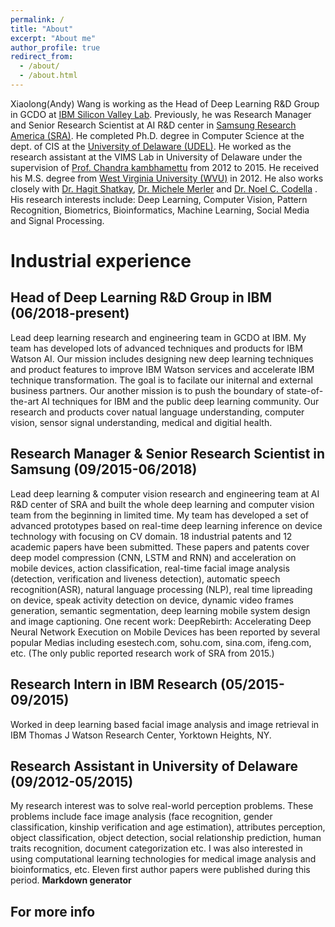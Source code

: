 ```yaml
---
permalink: /
title: "About"
excerpt: "About me"
author_profile: true
redirect_from: 
  - /about/
  - /about.html
---
```

Xiaolong(Andy) Wang is working as the Head of Deep Learning R&D Group in GCDO at [IBM Silicon Valley Lab](https://www.ibm.com/us-en/?ar=1). Previously, he was Research Manager and Senior Research Scientist at AI R&D center in [Samsung Research America (SRA)](https://www.sra.samsung.com). He completed Ph.D. degree in Computer Science at the dept. of CIS at the [University of Delaware (UDEL)](https://www.udel.edu/). He worked as the research assistant at the VIMS Lab in University of Delaware under the supervision of [Prof. Chandra kambhamettu](https://www.eecis.udel.edu/~chandra) from 2012 to 2015. He received his M.S. degree from [West Virginia University (WVU)](https://www.wvu.edu/) in 2012. He also works closely with [Dr. Hagit Shatkay](https://www.eecis.udel.edu/~shatkay), [Dr. Michele Merler](https://researcher.watson.ibm.com/researcher/view.php?person=us-mimerler) and [Dr. Noel C. Codella](https://researcher.watson.ibm.com/researcher/view.php?person=us-nccodell) . His research interests include: Deep Learning, Computer Vision, Pattern Recognition, Biometrics, Bioinformatics, Machine Learning, Social Media and Signal Processing. 


Industrial experience
======


Head of Deep Learning R&D Group in IBM
(06/2018-present)
------
Lead deep learning research and engineering team in GCDO at IBM.
My team has developed lots of advanced techniques and products for IBM Watson AI. Our mission includes designing new 
deep learning techniques and product features to improve IBM Watson services and accelerate IBM technique transformation. The goal is to facilate our initernal and external business partners. Our another mission is to push the boundary of state-of-the-art AI techniques for IBM and the public deep learning community. Our research and products cover 
natual language understanding, computer vision, sensor signal understanding, medical and digitial health. 



Research Manager & Senior Research Scientist in Samsung
(09/2015-06/2018)
------
Lead deep learning & computer vision research and engineering team at AI R&D center of SRA and built the whole deep learning and computer vision team from the beginning in limited time. My team has developed a set of advanced prototypes based on real-time deep learning inference on device technology with focusing on CV domain. 18 industrial patents and 12 academic papers have been submitted. These papers and patents cover deep model compression (CNN, LSTM and RNN) and acceleration on mobile devices, action classification, real-time facial image analysis (detection, verification and liveness detection), automatic speech recognition(ASR), natural language processing (NLP), real time lipreading on device, speak activity detection on device, dynamic video frames generation, semantic segmentation, deep learning mobile system design and image captioning.
One recent work: DeepRebirth: Accelerating Deep Neural Network Execution on Mobile Devices has been reported by several popular Medias including esestech.com, sohu.com, sina.com, ifeng.com, etc. (The only public reported research work of SRA from 2015.)


Research Intern in IBM Research
(05/2015-09/2015)
------
Worked in deep learning based facial image analysis and image retrieval in IBM Thomas J Watson Research Center, Yorktown Heights, NY. 


Research Assistant in University of Delaware
(09/2012-05/2015)
------
My research interest was to solve real-world perception problems. These problems include face image analysis (face recognition, gender classification, kinship verification and age estimation), attributes perception, object classification, object detection, social relationship prediction, human traits recognition, document categorization etc. I was also interested in using computational learning technologies for medical image analysis and bioinformatics, etc. Eleven first author papers were published during this period. 
**Markdown generator**



For more info
------

